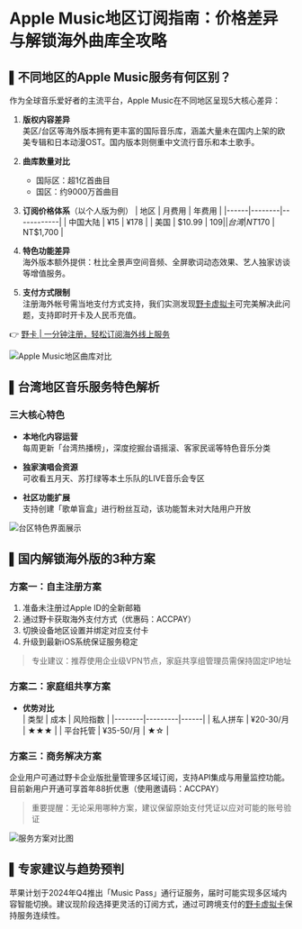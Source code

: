 # Apple Music地区订阅指南：价格差异与解锁海外曲库全攻略

## ▌不同地区的Apple Music服务有何区别？

作为全球音乐爱好者的主流平台，Apple Music在不同地区呈现5大核心差异：

1. **版权内容差异**  
   美区/台区等海外版本拥有更丰富的国际音乐库，涵盖大量未在国内上架的欧美专辑和日本动漫OST。国内版本则侧重中文流行音乐和本土歌手。

2. **曲库数量对比**  
   - 国际区：超1亿首曲目
   - 国区：约9000万首曲目

3. **订阅价格体系**（以个人版为例）
   | 地区   | 月费用    | 年费用       |
   |------|--------|------------|
   | 中国大陆 | ¥15    | ¥178       |
   | 美国   | $10.99 | $109       |  
   | 台湾   | NT$170 | NT$1,700   |

4. **特色功能差异**  
   海外版本额外提供：杜比全景声空间音频、全屏歌词动态效果、艺人独家访谈等增值服务。

5. **支付方式限制**  
   注册海外帐号需当地支付方式支持，我们实测发现[野卡虚拟卡](https://bbtdd.com/yeka)可完美解决此问题，支持即时开卡及人民币充值。

👉 [野卡 | 一分钟注册，轻松订阅海外线上服务](https://bbtdd.com/yeka)

![Apple Music地区曲库对比](https://bbtdd.com/wp-content/uploads/img/07827813.webp)

## ▌台湾地区音乐服务特色解析

### 三大核心特色
- **本地化内容运营**  
  每周更新「台湾热播榜」，深度挖掘台语摇滚、客家民谣等特色音乐分类

- **独家演唱会资源**  
  可收看五月天、苏打绿等本土乐队的LIVE音乐会专区

- **社区功能扩展**  
  支持创建「歌单盲盒」进行粉丝互动，该功能暂未对大陆用户开放

![台区特色界面展示](https://bbtdd.com/wp-content/uploads/img/2901680225713565.webp)

## ▌国内解锁海外版的3种方案

### 方案一：自主注册方案
1. 准备未注册过Apple ID的全新邮箱
2. 通过野卡获取海外支付方式（优惠码：ACCPAY）
3. 切换设备地区设置并绑定对应支付卡
4. 升级到最新iOS系统保证服务稳定

> 专业建议：推荐使用企业级VPN节点，家庭共享组管理员需保持固定IP地址

### 方案二：家庭组共享方案
- **优势对比**  
  | 类型     | 成本      | 风险指数 |
  |--------|---------|------|
  | 私人拼车 | ¥20-30/月 | ★★★  |
  | 平台托管 | ¥35-50/月 | ★☆   |

### 方案三：商务解决方案
企业用户可通过野卡企业版批量管理多区域订阅，支持API集成与用量监控功能。目前新用户开通可享首年88折优惠（使用邀请码：ACCPAY）

> 重要提醒：无论采用哪种方案，建议保留原始支付凭证以应对可能的账号验证

![服务方案对比图](https://bbtdd.com/wp-content/uploads/img/271058227.webp)

## ▌专家建议与趋势预判
苹果计划于2024年Q4推出「Music Pass」通行证服务，届时可能实现多区域内容智能切换。建议现阶段选择更灵活的订阅方式，通过可跨境支付的[野卡虚拟卡](https://bbtdd.com/yeka)保持服务连续性。